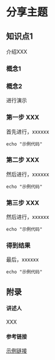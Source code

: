 # 分享主题

## 知识点1

介绍XXX

### 概念1
### 概念2

进行演示

### 第一步 XXX

首先进行，xxxxxx

```shell
echo "示例代码"
```

### 第二步 XXX

然后进行，xxxxxx

```shell
echo "示例代码"
```
### 第三步 XXX

然后进行，xxxxxx

```shell
echo "示例代码"
```
### 得到结果

最后，xxxxxx

```shell
echo "示例代码"
```

## 附录

#### 讲述人

XXX

#### 参考链接

[示例链接](http://www.baidu.com)
